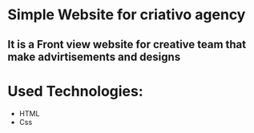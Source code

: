 # Simple Website for criativo agency 

## It is a Front view website for creative team that make advirtisements and designs

# Used Technologies:
* HTML
* Css
